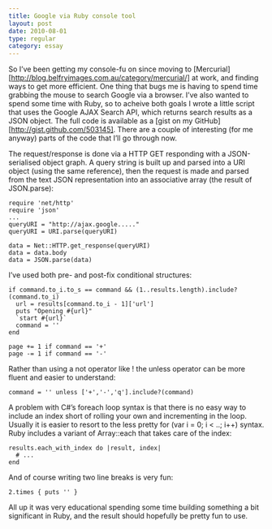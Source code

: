 ```yaml
---
title: Google via Ruby console tool
layout: post
date: 2010-08-01
type: regular
category: essay
---
```


So I’ve been getting my console-fu on since moving to [Mercurial][http://blog.belfryimages.com.au/category/mercurial/] at work, and finding ways to get more efficient. One thing that bugs me is having to spend time grabbing the mouse to search Google via a browser. I’ve also wanted to spend some time with Ruby, so to acheive both goals I wrote a little script that uses the Google AJAX Search API, which returns search results as a JSON object. The full code is available as a [gist on my GitHub][http://gist.github.com/503145]. There are a couple of interesting (for me anyway) parts of the code that I’ll go through now.

The request/response is done via a HTTP GET responding with a JSON-serialised object graph. A query string is built up and parsed into a URI object (using the same reference), then the request is made and parsed from the text JSON representation into an associative array (the result of JSON.parse):

	require 'net/http'
	require 'json'
	...
	queryURI = "http://ajax.google....."
	queryURI = URI.parse(queryURI)
	 
	data = Net::HTTP.get_response(queryURI)
	data = data.body
	data = JSON.parse(data)

I’ve used both pre- and post-fix conditional structures:

	if command.to_i.to_s == command && (1..results.length).include?(command.to_i)
	  url = results[command.to_i - 1]['url']
	  puts "Opening #{url}"
	  `start #{url}`
	  command = ''
	end
	 
	page += 1 if command == '+'
	page -= 1 if command == '-'

Rather than using a not operator like ! the unless operator can be more fluent and easier to understand:

	command = '' unless ['+','-','q'].include?(command)

A problem with C#’s foreach loop syntax is that there is no easy way to include an index short of rolling your own and incrementing in the loop. Usually it is easier to resort to the less pretty for (var i = 0; i < ..; i++) syntax. Ruby includes a variant of Array::each that takes care of the index:

	results.each_with_index do |result, index|
	  # ...
	end

And of course writing two line breaks is very fun:

	2.times { puts '' }

All up it was very educational spending some time building something a bit significant in Ruby, and the result should hopefully be pretty fun to use.

